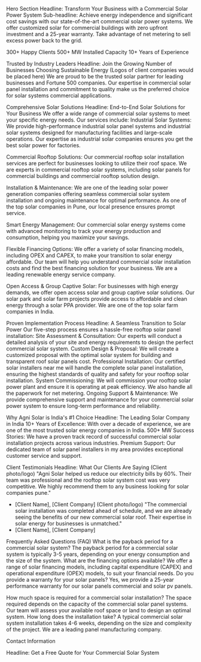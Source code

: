 Hero Section
Headline: Transform Your Business with a Commercial Solar Power System
Sub-headline: Achieve energy independence and significant cost savings with our state-of-the-art commercial solar power systems. We offer customized solar for commercial buildings with zero upfront investment and a 25-year warranty. Take advantage of net metering to sell excess power back to the grid.

300+ Happy Clients
500+ MW Installed Capacity
10+ Years of Experience

Trusted by Industry Leaders
Headline: Join the Growing Number of Businesses Choosing Sustainable Energy
(Logos of client companies would be placed here)
We are proud to be the trusted solar partner for leading businesses and Fortune 500 companies. Our expertise in commercial solar panel installation and commitment to quality make us the preferred choice for solar systems commercial applications.

Comprehensive Solar Solutions
Headline: End-to-End Solar Solutions for Your Business
We offer a wide range of commercial solar systems to meet your specific energy needs. Our services include:
Industrial Solar Systems: We provide high-performance industrial solar panel systems and industrial solar systems designed for manufacturing facilities and large-scale operations. Our expertise as industrial solar companies ensures you get the best solar power for factories.

Commercial Rooftop Solutions: Our commercial rooftop solar installation services are perfect for businesses looking to utilize their roof space. We are experts in commercial rooftop solar systems, including solar panels for commercial buildings and commercial rooftop solution design.

Installation & Maintenance: We are one of the leading solar power generation companies offering seamless commercial solar system installation and ongoing maintenance for optimal performance. As one of the top solar companies in Pune, our local presence ensures prompt service.

Smart Energy Management: Our commercial solar energy systems come with advanced monitoring to track your energy production and consumption, helping you maximize your savings.

Flexible Financing Options: We offer a variety of solar financing models, including OPEX and CAPEX, to make your transition to solar energy affordable. Our team will help you understand commercial solar installation costs and find the best financing solution for your business. We are a leading renewable energy service company.

Open Access & Group Captive Solar: For businesses with high energy demands, we offer open access solar and group captive solar solutions. Our solar park and solar farm projects provide access to affordable and clean energy through a solar PPA provider. We are one of the top solar farm companies in India.

Proven Implementation Process
Headline: A Seamless Transition to Solar Power
Our five-step process ensures a hassle-free rooftop solar panel installation:
Site Assessment & Consultation: Our experts will conduct a detailed analysis of your site and energy requirements to design the perfect commercial solar system.
Custom Design & Proposal: We will create a customized proposal with the optimal solar system for building and transparent roof solar panels cost.
Professional Installation: Our certified solar installers near me will handle the complete solar panel installation, ensuring the highest standards of quality and safety for your rooftop solar installation.
System Commissioning: We will commission your rooftop solar power plant and ensure it is operating at peak efficiency. We also handle all the paperwork for net metering.
Ongoing Support & Maintenance: We provide comprehensive support and maintenance for your commercial solar power system to ensure long-term performance and reliability.

Why Agni Solar is India's #1 Choice
Headline: The Leading Solar Company in India
10+ Years of Excellence: With over a decade of experience, we are one of the most trusted solar energy companies in India.
500+ MW Success Stories: We have a proven track record of successful commercial solar installation projects across various industries.
Premium Support: Our dedicated team of solar panel installers in my area provides exceptional customer service and support.

Client Testimonials
Headline: What Our Clients Are Saying
(Client photo/logo)
"Agni Solar helped us reduce our electricity bills by 60%. Their team was professional and the rooftop solar system cost was very competitive. We highly recommend them to any business looking for solar companies pune."
- [Client Name], [Client Company]
(Client photo/logo)
"The commercial solar installation was completed ahead of schedule, and we are already seeing the benefits of our new commercial solar roof. Their expertise in solar energy for businesses is unmatched."
- [Client Name], [Client Company]

Frequently Asked Questions (FAQ)
What is the payback period for a commercial solar system? The payback period for a commercial solar system is typically 3-5 years, depending on your energy consumption and the size of the system.
What are the financing options available? We offer a range of solar financing models, including capital expenditure (CAPEX) and operational expenditure (OPEX) models, to suit your financial needs.
Do you provide a warranty for your solar panels? Yes, we provide a 25-year performance warranty for our solar panels commercial and solar pv panels.

How much space is required for a commercial solar installation? The space required depends on the capacity of the commercial solar panel systems. Our team will assess your available roof space or land to design an optimal system.
How long does the installation take? A typical commercial solar system installation takes 4-6 weeks, depending on the size and complexity of the project. We are a leading panel manufacturing company.

Contact Information

Headline: Get a Free Quote for Your Commercial Solar System


